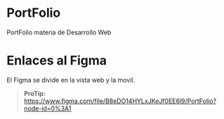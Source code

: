 # PortFolio
PortFolio materia de Desarrollo Web

# Enlaces al Figma

El Figma se divide en la vista web y la movil.

> **ProTip:** https://www.figma.com/file/B8eDO14HYLxJKeJf0EE6l9/PortFolio?node-id=0%3A1
